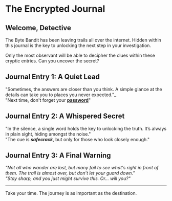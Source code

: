 # The Encrypted Journal

## Welcome, Detective

The Byte Bandit has been leaving trails all over the internet. Hidden within this journal is the key to unlocking the next step in your investigation. 

Only the most observant will be able to decipher the clues within these cryptic entries. Can you uncover the secret?

## Journal Entry 1: A Quiet Lead

"Sometimes, the answers are closer than you think. A simple glance at the details can take you to places you never expected."_  
"Next time, don't forget your [**password**](https://lostsoul0007.github.io/tech-hunt-2/)"

## Journal Entry 2: A Whispered Secret

"In the silence, a single word holds the key to unlocking the truth. It’s always in plain sight, hiding amongst the noise."  
"The cue is _**safecrack**_, but only for those who look closely enough."

## Journal Entry 3: A Final Warning

_"Not all who wander are lost, but many fail to see what's right in front of them. The trail is almost over, but don’t let your guard down."_  
_"Stay sharp, and you just might survive this. Or... will you?"_

---

Take your time. The journey is as important as the destination.
